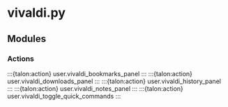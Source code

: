 # vivaldi.py

## Modules

### Actions

:::{talon:action} user.vivaldi_bookmarks_panel
:::
:::{talon:action} user.vivaldi_downloads_panel
:::
:::{talon:action} user.vivaldi_history_panel
:::
:::{talon:action} user.vivaldi_notes_panel
:::
:::{talon:action} user.vivaldi_toggle_quick_commands
:::
